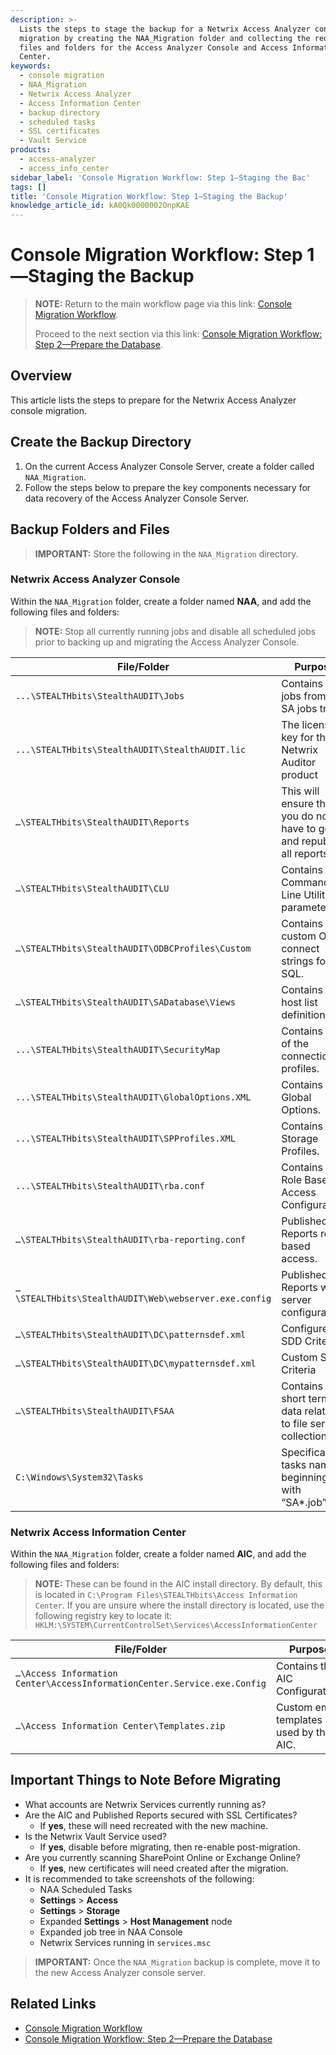 ```yaml
---
description: >-
  Lists the steps to stage the backup for a Netwrix Access Analyzer console
  migration by creating the NAA_Migration folder and collecting the required
  files and folders for the Access Analyzer Console and Access Information
  Center.
keywords:
  - console migration
  - NAA_Migration
  - Netwrix Access Analyzer
  - Access Information Center
  - backup directory
  - scheduled tasks
  - SSL certificates
  - Vault Service
products:
  - access-analyzer
  - access_info_center
sidebar_label: 'Console Migration Workflow: Step 1—Staging the Bac'
tags: []
title: 'Console Migration Workflow: Step 1—Staging the Backup'
knowledge_article_id: kA0Qk0000002OnpKAE
---
```


# Console Migration Workflow: Step 1—Staging the Backup

> **NOTE:** Return to the main workflow page via this link: [Console Migration Workflow](https://docs.netwrix.com/docs/kb/accessanalyzer/console-migration-workflow.md).
>
> Proceed to the next section via this link: [Console Migration Workflow: Step 2—Prepare the Database](https://docs.netwrix.com/docs/kb/accessanalyzer/console-migration-workflow-step-2-prepare-the-database).

## Overview

This article lists the steps to prepare for the Netwrix Access Analyzer console migration.

## Create the Backup Directory

1. On the current Access Analyzer Console Server, create a folder called `NAA_Migration`.
2. Follow the steps below to prepare the key components necessary for data recovery of the Access Analyzer Console Server.

## Backup Folders and Files

> **IMPORTANT:** Store the following in the `NAA_Migration` directory.

### Netwrix Access Analyzer Console

Within the `NAA_Migration` folder, create a folder named **NAA**, and add the following files and folders:

> **NOTE:** Stop all currently running jobs and disable all scheduled jobs prior to backing up and migrating the Access Analyzer Console.

| File/Folder | Purpose |
|---|---|
| `...\STEALTHbits\StealthAUDIT\Jobs` | Contains the jobs from the SA jobs tree. |
| `...\STEALTHbits\StealthAUDIT\StealthAUDIT.lic` | The license key for the Netwrix Auditor product |
| `…\STEALTHbits\StealthAUDIT\Reports` | This will ensure that you do not have to go and republish all reports |
| `…\STEALTHbits\StealthAUDIT\CLU` | Contains any Command Line Utility parameters. |
| `…\STEALTHbits\StealthAUDIT\ODBCProfiles\Custom` | Contains any custom ODBC connect strings for SQL. |
| `…\STEALTHbits\StealthAUDIT\SADatabase\Views` | Contains the host list definitions. |
| `...\STEALTHbits\StealthAUDIT\SecurityMap` | Contains all of the connection profiles. |
| `...\STEALTHbits\StealthAUDIT\GlobalOptions.XML` | Contains the Global Options. |
| `...\STEALTHbits\StealthAUDIT\SPProfiles.XML` | Contains the Storage Profiles. |
| `...\STEALTHbits\StealthAUDIT\rba.conf` | Contains the Role Based Access Configuration. |
| `…\STEALTHbits\StealthAUDIT\rba-reporting.conf` | Published Reports role-based access. |
| `…\STEALTHbits\StealthAUDIT\Web\webserver.exe.config` | Published Reports web server configuration. |
| `…\STEALTHbits\StealthAUDIT\DC\patternsdef.xml` | Configured SDD Criteria |
| `…\STEALTHbits\StealthAUDIT\DC\mypatternsdef.xml` | Custom SDD Criteria |
| `…\STEALTHbits\StealthAUDIT\FSAA` | Contains short term data related to file server collections |
| `C:\Windows\System32\Tasks` | Specifically tasks names beginning with “SA*.job” |

### Netwrix Access Information Center

Within the `NAA_Migration` folder, create a folder named **AIC**, and add the following files and folders:

> **NOTE:** These can be found in the AIC install directory. By default, this is located in `C:\Program Files\STEALTHbits\Access Information Center`. If you are unsure where the install directory is located, use the following registry key to locate it: `HKLM:\SYSTEM\CurrentControlSet\Services\AccessInformationCenter`

| File/Folder | Purpose |
|---|---|
| `…\Access Information Center\AccessInformationCenter.Service.exe.Config` | Contains the AIC Configuration. |
| `…\Access Information Center\Templates.zip` | Custom email templates used by the AIC. |

## Important Things to Note Before Migrating

- What accounts are Netwrix Services currently running as?
- Are the AIC and Published Reports secured with SSL Certificates?
  - If **yes**, these will need recreated with the new machine.
- Is the Netwrix Vault Service used?
  - If **yes**, disable before migrating, then re-enable post-migration.
- Are you currently scanning SharePoint Online or Exchange Online?
  - If **yes**, new certificates will need created after the migration.
- It is recommended to take screenshots of the following:
  - NAA Scheduled Tasks
  - **Settings** > **Access**
  - **Settings** > **Storage**
  - Expanded **Settings** > **Host Management** node
  - Expanded job tree in NAA Console
  - Netwrix Services running in `services.msc`

> **IMPORTANT:** Once the `NAA_Migration` backup is complete, move it to the new Access Analyzer console server.

## Related Links

- [Console Migration Workflow](https://docs.netwrix.com/docs/kb/accessanalyzer/console-migration-workflow.md)
- [Console Migration Workflow: Step 2—Prepare the Database](https://docs.netwrix.com/docs/kb/accessanalyzer/console-migration-workflow-step-2-prepare-the-database)
